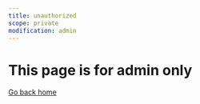 ```yaml
---
title: unauthorized
scope: private
modification: admin
---
```


# This page is for admin only

[Go back home](/wiki/)
